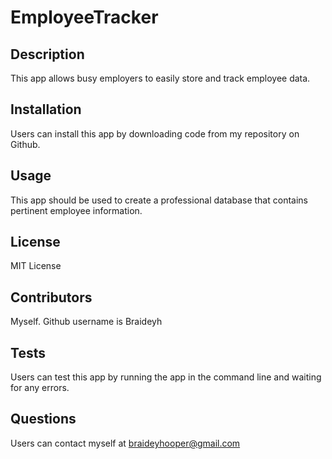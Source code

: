# EmployeeTracker

  ## Description
  
  This app allows busy employers to easily store and track employee data.



  ## Installation
  
  Users can install this app by downloading code from my repository on Github.

  ## Usage
  
  This app should be used to create a professional database that contains pertinent employee information.
  
  ## License
  
  MIT License
  
  ## Contributors
  
  Myself. Github username is Braideyh

  ## Tests
  
  Users can test this app by running the app in the command line and waiting for any errors.

  ## Questions

  Users can contact myself at braideyhooper@gmail.com

